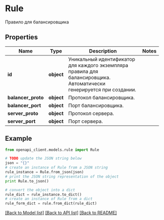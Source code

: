 # Rule

Правило для балансировщика

## Properties
Name | Type | Description | Notes
------------ | ------------- | ------------- | -------------
**id** | **object** | Уникальный идентификатор для каждого экземпляра правила для балансировщика. Автоматически генерируется при создании. | 
**balancer_proto** | **object** | Протокол балансировщика. | 
**balancer_port** | **object** | Порт балансировщика. | 
**server_proto** | **object** | Протокол сервера. | 
**server_port** | **object** | Порт сервера. | 

## Example

```python
from openapi_client.models.rule import Rule

# TODO update the JSON string below
json = "{}"
# create an instance of Rule from a JSON string
rule_instance = Rule.from_json(json)
# print the JSON string representation of the object
print Rule.to_json()

# convert the object into a dict
rule_dict = rule_instance.to_dict()
# create an instance of Rule from a dict
rule_form_dict = rule.from_dict(rule_dict)
```
[[Back to Model list]](../README.md#documentation-for-models) [[Back to API list]](../README.md#documentation-for-api-endpoints) [[Back to README]](../README.md)


